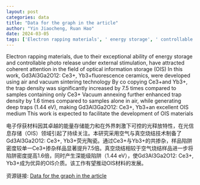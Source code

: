 ```yaml
---
layout: post
categories: data
title: "Data for the graph in the article"
author: "Yin Jiaocheng, Ruan Hao"
date: 2024-03-05
tags: ['Electron rapping materials', ' energy storage', ' controllable photo release', ' optical information storage', ' OIS', ' Gd3Al3Ga2O12: Ce3+', ' Yb3+', ' fluorescence ceramics', ' air sintering', ' vacuum sintering', ' trap density', ' deep traps', ' 1.44 eV']
---
```


Electron rapping materials, due to their exceptional ability of energy storage and controllable photo release under external stimulation, have attracted coherent attention in the field of optical information storage (OIS) In this work, Gd3Al3Ga2O12: Ce3+, Yb3+fluorescence ceramics, were developed using air and vacuum sintering technology By co copying Ce3+and Yb3+, the trap density was significantly increased by 7.5 times compared to samples containing only Ce3+ Vacuum annexing further enhanced trap density by 1.6 times compared to samples alone in air, while generating deep traps (1.44 eV), making Gd3Al3Ga2O12: Ce3+, Yb3+an excellent OIS medium This work is expected to facilitate the development of OIS materials

电子俘获材料因其卓越的能量存储能力和在外界刺激下可控的光释放特性，在光信息存储（OIS）领域引起了持续关注。本研究采用空气与真空烧结技术制备了Gd3Al3Ga2O12: Ce3+, Yb3+荧光陶瓷。通过Ce3+与Yb3+的共掺杂，样品陷阱密度较单一Ce3+掺杂样品显著提升7.5倍。真空烧结相较于空气烧结样品进一步将陷阱密度提高1.6倍，同时产生深能级陷阱（1.44 eV），使Gd3Al3Ga2O12: Ce3+, Yb3+成为优异的OIS介质。该工作有望推动OIS材料的发展。

资源链接: [Data for the graph in the article](https://doi.org/10.57760/sciencedb.16659)
